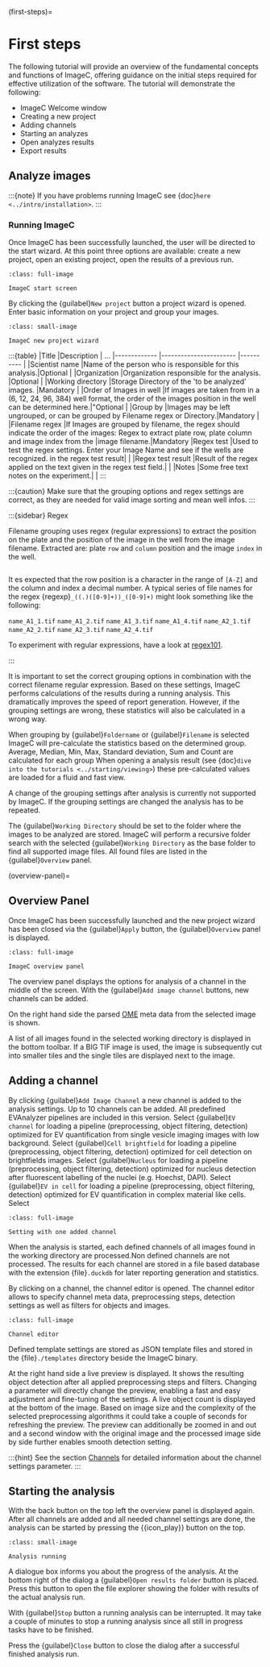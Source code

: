 (first-steps)=
# First steps

The following tutorial will provide an overview of the fundamental concepts and functions of ImageC, offering guidance on the initial steps required for effective utilization of the software.
The tutorial will demonstrate the following:

- ImageC Welcome window
- Creating a new project
- Adding channels
- Starting an analyzes
- Open analyzes results
- Export results


## Analyze images

:::{note}
If you have problems running ImageC see {doc}`here <../intro/installation>`.
:::

### Running ImageC

Once ImageC has been successfully launched, the user will be directed to the start wizard. 
At this point three options are available: create a new project, open an existing project, open the results of a previous run.


```{figure} images/screenshot_start_screen.png
:class: full-image

ImageC start screen
```

By clicking the {guilabel}`New project` button a project wizard is opened.
Enter basic information on your project and group your images. 


```{figure} images/screenshot_start_wizard.png
:class: small-image

ImageC new project wizard
```



:::{table}
|Title                   |Description                                             | ...
|-------------           |-----------------------                                 |---------- |
|Scientist name          |Name of the person who is responsible for this analysis.|Optional   |
|Organization            |Organization responsible for the analysis.              |Optional   |
|Working directory       |Storage Directory of the 'to be analyzed' images.       |Mandatory  |
|Order of Images in well |If images are taken from in a (6, 12, 24, 96, 384) well format, the order of the images position in the well can be determined here.|"Optional |
|Group by                |Images may be left ungrouped, or can be grouped by Filename regex or Directory.|Mandatory |
|Filename regex          |If Images are grouped by filename, the regex should indicate the order of the images: Regex to extract plate row, plate column and image index from the |image filename.|Mandatory
|Regex test              |Used to test the regex settings. Enter your Image Name and see if the wells are recognized. in the regex test result|   |
|Regex test result       |Result of the regex applied on the text given in the regex test field.| |
|Notes                   |Some free text notes on the experiment.|              |
:::

:::{caution}
Make sure that the grouping options and regex settings are correct, as they are needed for valid image sorting and mean well infos.
:::

:::{sidebar} Regex

Filename grouping uses regex (regular expressions) to extract the position on the plate and the position of the image in the well from the image filename.
Extracted are: plate `row` and `column` position and the image `index` in the well.

```{image} images/regex_example.drawio.svg
``` 

It es expected that the row position is a character in the range of `[A-Z]` and the column and index a decimal number.
A typical series of file names for the regex {regexp}`_((.)([0-9]+))_([0-9]+)` might look something like the following:

`name_A1_1.tif`
`name_A1_2.tif`
`name_A1_3.tif`
`name_A1_4.tif`
`name_A2_1.tif`
`name_A2_2.tif`
`name_A2_3.tif`
`name_A2_4.tif`

To experiment with regular expressions, have a look at [regex101](https://regex101.com/).

:::

It is important to set the correct grouping options in combination with the correct filename regular expression.
Based on these settings, ImageC performs calculations of the results during a running analysis.
This dramatically improves the speed of report generation.
However, if the grouping settings are wrong, these statistics will also be calculated in a wrong way.

When grouping by {guilabel}`Foldername` or {guilabel}`Filename` is selected ImageC will pre-calculate the statistics based on the determined group.
Average, Median, Min, Max, Standard deviation, Sum and Count are calculated for each group
When opening a analysis result (see {doc}`dive into the tutorials <../starting/viewing>`) these pre-calculated values are loaded for a fluid and fast view.

A change of the grouping settings after analysis is currently not supported by ImageC. If the grouping settings are changed the analysis has to be repeated.


The {guilabel}`Working Directory` should be set to the folder where the images to be analyzed are stored.
ImageC will perform a recursive folder search with the selected {guilabel}`Working Directory` as the base folder to find all supported image files.
All found files are listed in the {guilabel}`Overview` panel.

(overview-panel)=
## Overview Panel

Once ImageC has been successfully launched and the new project wizard has been closed via the {guilabel}`Apply` button, the {guilabel}`Overview` panel is displayed.

```{figure} images/screenshot_overview.png
:class: full-image

ImageC overview panel
```

The overview panel displays the options for analysis of a channel in the middle of the screen.
With the {guilabel}`Add image channel` buttons,  new channels can be added.

On the right hand side the parsed [OME](formats-ome) meta data from the selected image is shown.

A list of all images found in the selected working directory is displayed in the bottom toolbar. If a BIG TIF image is used, the image is subsequently cut into smaller tiles and the single tiles are displayed next to the image. 

## Adding a channel

By clicking {guilabel}`Add Image Channel` a new channel is added to the analysis settings.
Up to 10 channels can be added.
All predefined EVAnalyzer pipelines are included in this version. 
Select {guilabel}`EV channel` for loading a pipeline (preprocessing, object filtering, detection) optimized for EV quantification from single vesicle imaging images with low background. 
Select {guilabel}`Cell brightfield` for loading a pipeline (preprocessing, object filtering, detection) optimized for cell detection on brightfields images.
Select {guilabel}`Nucleus` for loading a pipeline (preprocessing, object filtering, detection) optimized for nucleus detection after fluorescent labelling of the nuclei (e.g. Hoechst, DAPI).
Select {guilabel}`EV in cell` for loading a pipeline (preprocessing, object filtering, detection) optimized for EV quantification in complex material like cells.
Select 

```{figure} images/screenshot_add_channel.png
:class: full-image

Setting with one added channel
```

When the analysis is started, each defined channels of all images found in the working directory are processed.Non defined channels are not processed.
The results for each channel are stored in a file based database with the extension {file}`.duckdb` for later reporting generation and statistics.

By clicking on a channel, the channel editor is opened.
The channel editor allows to specify channel meta data, preprocessing steps, detection settings as well as filters for objects and images.

```{figure} images/screenshot_channel_editor.png
:class: full-image

Channel editor
```


Defined template settings are stored as JSON template files and stored in the {file}`./templates` directory beside the ImageC binary.

At the right hand side a live preview is displayed.
It shows the resulting object detection after all applied preprocessing steps and filters.
Changing a parameter will directly change the preview, enabling a fast and easy adjustment and fine-tuning of the settings. A live object count is displayed at the bottom of the image.
Based on image size and the complexity of the selected preprocessing algorithms it could take a couple of seconds for refreshing the preview.
The preview can additionally be zoomed in and out and a second window with the original image and the processed image side by side further enables smooth detection setting. 

:::{hint}
See the section [Channels](channels-and-slots) for detailed information about the channel settings parameter.
:::

## Starting the analysis

With the back button on the top left the overview panel is displayed again.
After all channels are added and all needed channel settings are done, the analysis can be started by pressing the {{icon_play}} button on the top.

```{figure} images/screenshot_running.png
:class: small-image

Analysis running
```

A dialogue box informs you about the progress of the analysis.
At the bottom right of the dialog a {guilabel}`Open results folder` button is placed.
Press this button to open the file explorer showing the folder with results of the actual analysis run.

With {guilabel}`Stop` button a running analysis can be interrupted.
It may take a couple of minutes to stop a running analysis since all still in progress tasks have to be finished.

Press the {guilabel}`Close` button to close the dialog after a successful finished analysis run.

